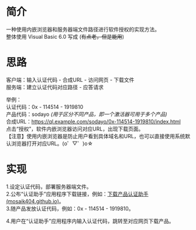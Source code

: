 # 简介

一种使用内嵌浏览器和服务器端文件路径进行软件授权的实现方法。<br>
整体使用 Visual Basic 6.0 写成 (~~有点老，但是能用~~)<br>

# 思路

客户端：输入认证代码 - 合成URL - 访问网页 - 下载文件<br>
服务端：建立认证代码对应路径 - 应答请求<br>

举例：<br>
认证代码：0x - 114514 - 1919810<br>
产品代码：sodayo  *(用于区分不同产品，即一个激活器可用于多个产品)*<br>
合成URL：https://ql.example.com/sodayo/0x-114514-1919810/index.html<br>
点击“授权”，软件内嵌浏览器访问对应URL，出现下载页面。<br>
【注意】使用内嵌浏览器是防止用户看到具体域名和URL，也可以直接使用系统默认浏览器打开对应URL。(o゜▽゜)o☆<br>

# 实现

1.设定认证代码，部署服务器端文件。<br>
2.公布“认证助手”应用程序下载链接，例如：[下载产品认证助手 (mosaik404.github.io)](https://mosaik404.github.io/products-quali/demo/download/quali/qualiapp.html)。<br>
3.随产品发放认证代码，例如：0x - 114514 - 1919810。<br>

4.用户在“认证助手”应用程序内输入认证代码，跳转至对应网页下载产品。<br>
